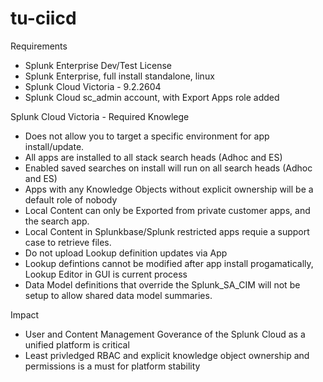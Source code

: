 # tu-ciicd 

Requirements
- Splunk Enterprise Dev/Test License
- Splunk Enterprise, full install standalone, linux
- Splunk Cloud Victoria - 9.2.2604
- Splunk Cloud sc_admin account, with Export Apps role added

Splunk Cloud Victoria - Required Knowlege
- Does not allow you to target a specific environment for app install/update.
- All apps are installed to all stack search heads (Adhoc and ES)
- Enabled saved searches on install will run on all search heads (Adhoc and ES)
- Apps with any Knowledge Objects without explicit ownership will be a default role of nobody
- Local Content can only be Exported from private customer apps, and the search app.
- Local Content in Splunkbase/Splunk restricted apps requie a support case to retrieve files.
- Do not upload Lookup definition updates via App
- Lookup defintions cannot be modified after app install progamatically, Lookup Editor in GUI is current process
- Data Model definitions that override the Splunk_SA_CIM will not be setup to allow shared data model summaries.

Impact
- User and Content Management Goverance of the Splunk Cloud as a unified platform is critical
- Least privledged RBAC and explicit knowledge object ownership and permissions is a must for platform stability

